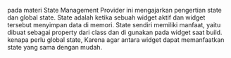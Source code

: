 pada materi State Management Provider ini mengajarkan pengertian state dan global state. State adalah ketika sebuah widget aktif dan widget tersebut menyimpan data di memori. State sendiri memiliki manfaat, yaitu dibuat sebagai property dari class dan di gunakan pada widget saat build. kenapa perlu global state, Karena agar antara widget dapat memanfaatkan state yang sama dengan mudah.
